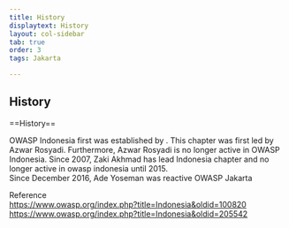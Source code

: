 ```yaml
---
title: History
displaytext: History
layout: col-sidebar
tab: true
order: 3
tags: Jakarta

---
```


## History


==History==

OWASP Indonesia first was established by . This chapter was first led by Azwar Rosyadi. Furthermore, Azwar Rosyadi is no longer active in OWASP Indonesia. Since 2007, Zaki Akhmad has lead  Indonesia chapter and no longer active in owasp indonesia until 2015.<br>
Since December 2016, Ade Yoseman was reactive OWASP Jakarta<br>

Reference <br>
https://www.owasp.org/index.php?title=Indonesia&oldid=100820 <br>
https://www.owasp.org/index.php?title=Indonesia&oldid=205542

